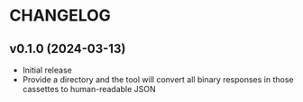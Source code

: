 # CHANGELOG

## v0.1.0 (2024-03-13)

- Initial release
- Provide a directory and the tool will convert all binary responses in those cassettes to human-readable JSON
